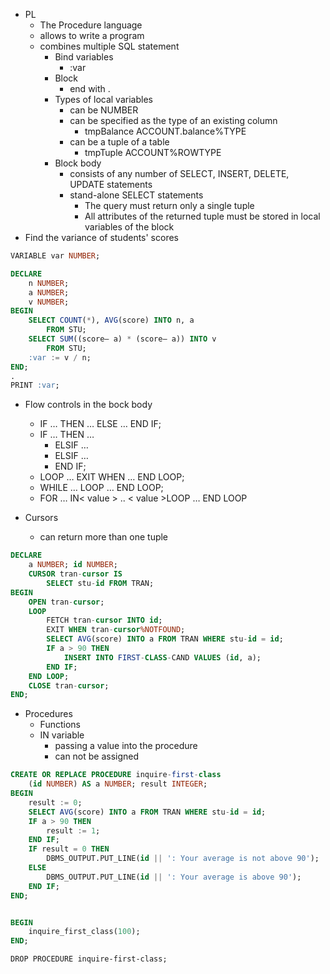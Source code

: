 - PL
	- The Procedure language
	- allows to write a program
	- combines multiple SQL statement
		- Bind variables
			- :var
		- Block
			- end with .
		- Types of local variables
			- can be NUMBER
			- can be specified as the type of an existing column
				- tmpBalance ACCOUNT.balance%TYPE
			- can be a tuple of a table
				- tmpTuple ACCOUNT%ROWTYPE
		- Block body
			- consists of any number of SELECT, INSERT, DELETE, UPDATE statements
			- stand-alone SELECT statements
				- The query must return only a single tuple
				- All attributes of the returned tuple must be stored in local variables of the block
- Find the variance of students' scores
```sql
VARIABLE var NUMBER; 

DECLARE 
	n NUMBER;
	a NUMBER; 
	v NUMBER; 
BEGIN 
	SELECT COUNT(*), AVG(score) INTO n, a
		FROM STU; 
	SELECT SUM((score– a) * (score– a)) INTO v
		FROM STU; 
	:var := v / n; 
END; 
. 
PRINT :var;
```


- Flow controls in the bock body
	- IF … THEN … ELSE … END IF; 
	- IF … THEN … 
		- ELSIF … 
		- ELSIF … 
		- END IF; 
	- LOOP … EXIT WHEN … END LOOP; 
	- WHILE … LOOP … END LOOP;
	- FOR … IN< value > .. < value >LOOP … END LOOP

- Cursors
	- can return more than one tuple
```sql
DECLARE
	a NUMBER; id NUMBER; 
	CURSOR tran-cursor IS 
		SELECT stu-id FROM TRAN; 
BEGIN 
	OPEN tran-cursor;
	LOOP
		FETCH tran-cursor INTO id; 
		EXIT WHEN tran-cursor%NOTFOUND;
		SELECT AVG(score) INTO a FROM TRAN WHERE stu-id = id; 
		IF a > 90 THEN 
			INSERT INTO FIRST-CLASS-CAND VALUES (id, a); 
		END IF;
	END LOOP; 
	CLOSE tran-cursor; 
END;
```

- Procedures
	- Functions
	- IN variable
		- passing a value into the procedure
		- can not be assigned
```sql
CREATE OR REPLACE PROCEDURE inquire-first-class 
	(id NUMBER) AS a NUMBER; result INTEGER; 
BEGIN 
	result := 0; 
	SELECT AVG(score) INTO a FROM TRAN WHERE stu-id = id; 
	IF a > 90 THEN
		result := 1; 
	END IF; 
	IF result = 0 THEN
		DBMS_OUTPUT.PUT_LINE(id || ': Your average is not above 90');
	ELSE 
		DBMS_OUTPUT.PUT_LINE(id || ': Your average is above 90'); 
	END IF; 
END;


BEGIN 
	inquire_first_class(100);
END;
```
```
DROP PROCEDURE inquire-first-class;
```

